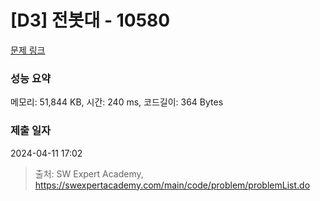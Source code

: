 # [D3] 전봇대 - 10580 

[문제 링크](https://swexpertacademy.com/main/code/problem/problemDetail.do?contestProbId=AXO8QBw6Qu4DFAXS) 

### 성능 요약

메모리: 51,844 KB, 시간: 240 ms, 코드길이: 364 Bytes

### 제출 일자

2024-04-11 17:02



> 출처: SW Expert Academy, https://swexpertacademy.com/main/code/problem/problemList.do